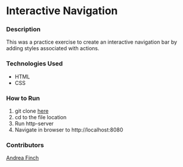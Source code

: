 # Interactive Navigation

### Description
This was a practice exercise to create an interactive navigation bar by adding styles associated with actions.

### Technologies Used
- HTML
- CSS

### How to Run
1. git clone [here](https://github.com/aefinch/interactive-navigation)
1. cd to the file location
1. Run http-server
1. Navigate in browser to http://localhost:8080

### Contributors
[Andrea Finch](https://github.com/aefinch)
